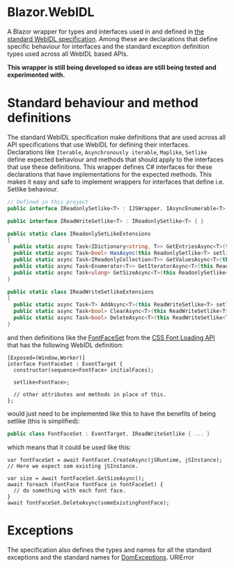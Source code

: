 # Blazor.WebIDL
A Blazor wrapper for types and interfaces used in and defined in [the standard WebIDL specification](https://webidl.spec.whatwg.org/).
Among these are declarations that define specific behaviour for interfaces and the standard exception definition types used across all WebIDL based APIs.

**This wrapper is still being developed so ideas are still being tested and experimented with.**

# Standard behaviour and method definitions
The standard WebIDL specification make definitions that are used across all API specifications that use WebIDL for defining their interfaces.
Declarations like `Iterable`, `Asynchronously iterable`, `Maplike`, `Setlike` define expected behaviour and methods that should apply to the interfaces that use these definitions. This wrapper defines C# interfaces for these declarations that have implementations for the expected methods. This makes it easy and safe to implement wrappers for interfaces that define i.e. Setlike behaviour.
```csharp
// Defined in this project
public interface IReadonlySetlike<T> : IJSWrapper, IAsyncEnumerable<T> where T : IJSWrapper { }

public interface IReadWriteSetlike<T> : IReadonlySetlike<T> { }

public static class IReadonlySetLikeExtensions
{
  public static async Task<IDictionary<string, T>> GetEntriesAsync<T>(this ReadonlySetlike<T> setlike) { ... }
  public static async Task<bool> HasAsync(this ReadonlySetlike<T> setlike, T element) { ... }
  public static async Task<IReadonlyCollection<T>> GetValuesAsync<T>(this ReadonlySetlike<T> setlike) { ... }
  public static async Task<Enumerator<T>> GetIteratorAsync<T>(this ReadonlySetlike<T> setlike) { ... }
  public static async Task<ulong> GetSizeAsync<T>(this ReadonlySetlike<T> setlike) { ... }
}

public static class IReadWriteSetlikeExtensions
{
  public static async Task<T> AddAsync<T>(this ReadWriteSetlike<T> setlike, T element) { ... }
  public static async Task<bool> ClearAsync<T>(this ReadWriteSetlike<T> setlike) { ... }
  public static async Task<bool> DeleteAsync<T>(this ReadWriteSetlike<T> setlike, T element) { ... }
}
```

and then definitions like the [FontFaceSet](https://drafts.csswg.org/css-font-loading/#fontfaceset) from the [CSS Font Loading API](https://drafts.csswg.org/css-font-loading/) that has the following WebIDL definition:

```WebIDL
[Exposed=(Window,Worker)]
interface FontFaceSet : EventTarget {
  constructor(sequence<FontFace> initialFaces);

  setlike<FontFace>;
  
  // other attributes and methods in place of this.
};
```

would just need to be implemented like this to have the benefits of being setlike (this is simplified):
```csharp
public class FontFaceSet : EventTarget, IReadWriteSetlike { ... }
```

which means that it could be used like this:
```
var fontFaceSet = await FontFacet.CreateAsync(jSRuntime, jSInstance); // Here we expect som existing jSInstance.

var size = await fontFaceSet.GetSizeAsync();
await foreach (FontFace fontFace in fontFaceSet) {
  // do something with each font face.
}
await fontFaceSet.DeleteAsync(someExistingFontFace);
```

# Exceptions
The specification also defines the types and names for all the standard exceptions and the standard names for [DomExceptions](https://webidl.spec.whatwg.org/#idl-DOMException-error-names).
URIError

